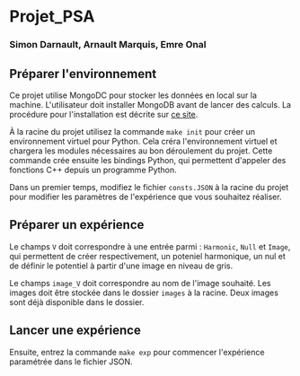 # Projet_PSA
### Simon Darnault, Arnault Marquis, Emre Onal

## Préparer l'environnement
Ce projet utilise MongoDC pour stocker les données en local sur la machine. L'utilisateur doit installer MongoDB avant de lancer des calculs. La procédure pour l'installation est décrite sur [ce site](https://www.mongodb.com/docs/manual/administration/install-community/).

À la racine du projet utilisez la commande `make init` pour créer un environnement virtuel pour Python. Cela créra l'environnement virtuel et chargera les modules nécessaires au bon déroulement du projet. Cette commande crée ensuite les bindings Python, qui permettent d'appeler des fonctions C++ depuis un programme Python.

Dans un premier temps, modifiez le fichier `consts.JSON` à la racine du projet pour modifier les paramètres de l'expérience que vous souhaitez réaliser.

## Préparer un expérience
Le champs `V` doit correspondre à une entrée parmi : `Harmonic`, `Null` et `Image`, qui permettent de créer respectivement, un poteniel harmonique, un nul et de définir le potentiel à partir d'une image en niveau de gris.

Le champs `image_V` doit correspondre au nom de l'image souhaité. Les images doit être stockée dans le dossier `images` à la racine. Deux images sont déjà disponible dans le dossier.


## Lancer une expérience
Ensuite, entrez la commande `make exp` pour commencer l'expérience paramétrée dans le fichier JSON.